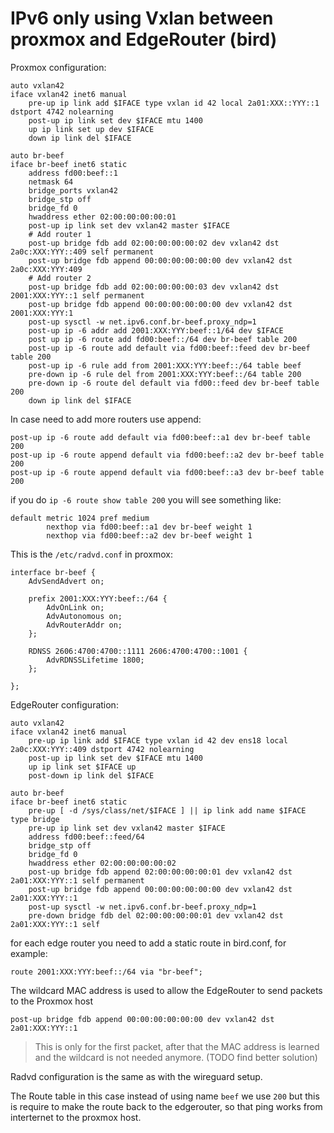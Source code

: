 # IPv6 only using Vxlan between proxmox and EdgeRouter (bird)

Proxmox configuration:

```
auto vxlan42
iface vxlan42 inet6 manual
    pre-up ip link add $IFACE type vxlan id 42 local 2a01:XXX::YYY::1 dstport 4742 nolearning
    post-up ip link set dev $IFACE mtu 1400
    up ip link set up dev $IFACE
    down ip link del $IFACE

auto br-beef
iface br-beef inet6 static
    address fd00:beef::1
    netmask 64
    bridge_ports vxlan42
    bridge_stp off
    bridge_fd 0
    hwaddress ether 02:00:00:00:00:01
    post-up ip link set dev vxlan42 master $IFACE
    # Add router 1
    post-up bridge fdb add 02:00:00:00:00:02 dev vxlan42 dst 2a0c:XXX:YYY::409 self permanent
    post-up bridge fdb append 00:00:00:00:00:00 dev vxlan42 dst 2a0c:XXX:YYY:409
    # Add router 2
    post-up bridge fdb add 02:00:00:00:00:03 dev vxlan42 dst 2001:XXX:YYY::1 self permanent
    post-up bridge fdb append 00:00:00:00:00:00 dev vxlan42 dst 2001:XXX:YYY:1
    post-up sysctl -w net.ipv6.conf.br-beef.proxy_ndp=1
    post-up ip -6 addr add 2001:XXX:YYY:beef::1/64 dev $IFACE
    post up ip -6 route add fd00:beef::/64 dev br-beef table 200
    post-up ip -6 route add default via fd00:beef::feed dev br-beef table 200
    post-up ip -6 rule add from 2001:XXX:YYY:beef::/64 table beef
    pre-down ip -6 rule del from 2001:XXX:YYY:beef::/64 table 200
    pre-down ip -6 route del default via fd00::feed dev br-beef table 200
    down ip link del $IFACE
```

In case need to add more routers use append:

    post-up ip -6 route add default via fd00:beef::a1 dev br-beef table 200
    post-up ip -6 route append default via fd00:beef::a2 dev br-beef table 200
    post-up ip -6 route append default via fd00:beef::a3 dev br-beef table 200

if you do `ip -6 route show table 200` you will see something like:

```
default metric 1024 pref medium
        nexthop via fd00:beef::a1 dev br-beef weight 1
        nexthop via fd00:beef::a2 dev br-beef weight 1
```

This is the `/etc/radvd.conf` in proxmox:

```
interface br-beef {
    AdvSendAdvert on;

    prefix 2001:XXX:YYY:beef::/64 {
        AdvOnLink on;
        AdvAutonomous on;
        AdvRouterAddr on;
    };

    RDNSS 2606:4700:4700::1111 2606:4700:4700::1001 {
        AdvRDNSSLifetime 1800;
    };

};
```


EdgeRouter configuration:

```
auto vxlan42
iface vxlan42 inet6 manual
    pre-up ip link add $IFACE type vxlan id 42 dev ens18 local 2a0c:XXX:YYY::409 dstport 4742 nolearning
    post-up ip link set dev $IFACE mtu 1400
    up ip link set $IFACE up
    post-down ip link del $IFACE

auto br-beef
iface br-beef inet6 static
    pre-up [ -d /sys/class/net/$IFACE ] || ip link add name $IFACE type bridge
    pre-up ip link set dev vxlan42 master $IFACE
    address fd00:beef::feed/64
    bridge_stp off
    bridge_fd 0
    hwaddress ether 02:00:00:00:00:02
    post-up bridge fdb append 02:00:00:00:00:01 dev vxlan42 dst 2a01:XXX:YYY::1 self permanent
    post-up bridge fdb append 00:00:00:00:00:00 dev vxlan42 dst 2a01:XXX:YYY::1
    post-up sysctl -w net.ipv6.conf.br-beef.proxy_ndp=1
    pre-down bridge fdb del 02:00:00:00:00:01 dev vxlan42 dst 2a01:XXX:YYY::1 self
```

for each edge router you need to add a static route in bird.conf, for example:

```
route 2001:XXX:YYY:beef::/64 via "br-beef";
```

The wildcard MAC address is used to allow the EdgeRouter to send packets to the Proxmox host

    post-up bridge fdb append 00:00:00:00:00:00 dev vxlan42 dst 2a01:XXX:YYY::1

> This is only for the first packet, after that the MAC address is learned and the wildcard is not needed anymore. (TODO find better solution)

Radvd configuration is the same as with the wireguard setup.

The Route table in this case instead of using name `beef` we use `200` but this is require to make the route back to the edgerouter, so that ping works from interternet to the proxmox host.
